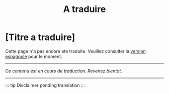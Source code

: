 ﻿---
title: [A traduire]
---

<!-- TODO: translation missing - French version -->

# [Titre a traduire]

Cette page n'a pas encore ete traduite. Veuillez consulter la [version espagnole](/es/mitos-generales-4) pour le moment.

---

*Ce contenu est en cours de traduction. Revenez bientot.*

---

::: tip
Disclaimer pending translation
:::

